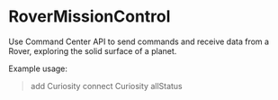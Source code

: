 # RoverMissionControl
Use Command Center API to send commands and receive data from a Rover, exploring the solid surface of a planet.

Example usage:

> add Curiosity
> connect Curiosity
> allStatus